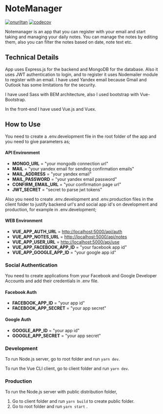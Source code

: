 # NoteManager

[![onuriltan](https://circleci.com/gh/onuriltan/note-manager.svg?style=shield)](https://circleci.com/gh/onuriltan/note-manager) [![codecov](https://codecov.io/gh/onuriltan/note-manager/branch/master/graph/badge.svg)](https://codecov.io/gh/onuriltan/note-manager)

Notemanager is an app that you can register with your email
and start taking and managing your daily notes.
You can manage the notes by editing them, also you can filter
the notes based on date, note text etc.

## Technical Details

App uses Express.js for the backend and MongoDB for the database.
Also it uses JWT authentication to login, and to register
it uses Nodemailer module to register with an email. I have used
Yandex email because Gmail and Outlook has some limitations for
the security.

I have used Sass with BEM architecture, also I used bootstrap with Vue-Bootstrap.

In the front-end I have used Vue.js and Vuex.

## How to Use

You need to create a .env.development file in the root folder of the app and you need to
give parameters as;

#### API Environment

- **MONGO_URL** = "your mongodb connection url"
- **MAIL** = "your yandex email for sending confirmation emails"
- **MAIL_ADDRESS** = "your yandex email"
- **MAIL_PASSWORD** = "your yandex email password"
- **CONFIRM_EMAIL_URL** = "your confirmation page url"
- **JWT_SECRET** = "secret to parse jwt tokens"

Also you need to create .env.development and .env.production files in the client folder to justify backend url's and social app id's on development and production, for example in .env.development;

#### WEB Environment

- **VUE_APP_AUTH_URL** = <http://localhost:5000/api/auth>
- **VUE_APP_NOTES_URL** = <http://localhost:5000/api/notes>
- **VUE_APP_USER_URL** = <http://localhost:5000/api/use>
- **VUE_APP_FACEBOOK_APP_ID** = "your facebook app id"
- **VUE_APP_GOOGLE_APP_ID** = "your google app id"

### Social Authentication

You need to create applications from your Facebook and Google Developer Accounts and add
their credentials in .env file.

#### Facebook Auth

- **FACEBOOK_APP_ID** = "your app id"
- **FACEBOOK_APP_SECRET** = "your app secret"

#### Google Auth

- **GOOGLE_APP_ID** = "your app id"
- **GOOGLE_APP_SECRET** = "your app secret"

### Development

To run Node.js server, go to root folder and run `yarn dev`.

To run the Vue CLI client, go to client folder and run `yarn dev`.

### Production

To run the Node.js server with public distribution folder,

1. Go to client folder and run `yarn build` to create public folder.
2. Go to root folder and run `yarn start` .
